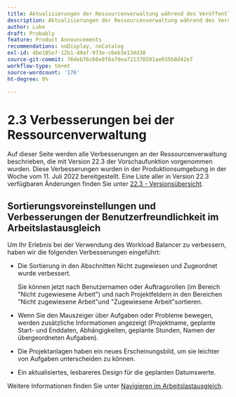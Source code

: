 ```yaml
---
title: Aktualisierungen der Ressourcenverwaltung während des Veröffentlichungszeitrahmens 22.3
description: Aktualisierungen der Ressourcenverwaltung während des Veröffentlichungszeitrahmens 22.3
author: Luke
draft: Probably
feature: Product Announcements
recommendations: noDisplay, noCatalog
exl-id: 4be185e7-12b1-49af-973e-c6eb3e134d38
source-git-commit: 76deb76c66e8f8a7dea721378591ae035b8d42e7
workflow-type: tm+mt
source-wordcount: '176'
ht-degree: 0%

---
```


# 2.3 Verbesserungen bei der Ressourcenverwaltung

Auf dieser Seite werden alle Verbesserungen an der Ressourcenverwaltung beschrieben, die mit Version 22.3 der Vorschaufunktion vorgenommen wurden. Diese Verbesserungen wurden in der Produktionsumgebung in der Woche vom 11. Juli 2022 bereitgestellt. Eine Liste aller in Version 22.3 verfügbaren Änderungen finden Sie unter [22.3 - Versionsübersicht](../../../product-announcements/product-releases/22.3-release-activity/22-3-release-overview.md).

## Sortierungsvoreinstellungen und Verbesserungen der Benutzerfreundlichkeit im Arbeitslastausgleich

Um Ihr Erlebnis bei der Verwendung des Workload Balancer zu verbessern, haben wir die folgenden Verbesserungen eingeführt:

* Die Sortierung in den Abschnitten Nicht zugewiesen und Zugeordnet wurde verbessert.

  Sie können jetzt nach Benutzernamen oder Auftragsrollen (im Bereich &quot;Nicht zugewiesene Arbeit&quot;) und nach Projektfeldern in den Bereichen &quot;Nicht zugewiesene Arbeit&quot;und &quot;Zugewiesene Arbeit&quot;sortieren.

* Wenn Sie den Mauszeiger über Aufgaben oder Probleme bewegen, werden zusätzliche Informationen angezeigt (Projektname, geplante Start- und Enddaten, Abhängigkeiten, geplante Stunden, Namen der übergeordneten Aufgaben).

* Die Projektanlagen haben ein neues Erscheinungsbild, um sie leichter von Aufgaben unterscheiden zu können.

* Ein aktualisiertes, lesbareres Design für die geplanten Datumswerte.


Weitere Informationen finden Sie unter [Navigieren im Arbeitslastausgleich](/help/quicksilver/resource-mgmt/workload-balancer/navigate-the-workload-balancer.md).

